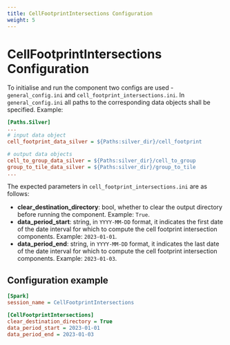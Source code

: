 ```yaml
---
title: CellFootprintIntersections Configuration
weight: 5
---
```


# CellFootprintIntersections Configuration
To initialise and run the component two configs are used - `general_config.ini` and `cell_footprint_intersections.ini`. In `general_config.ini` all paths to the corresponding data objects shall be specified. Example:

```ini
[Paths.Silver]
...
# input data object
cell_footprint_data_silver = ${Paths:silver_dir}/cell_footprint

# output data objects
cell_to_group_data_silver = ${Paths:silver_dir}/cell_to_group
group_to_tile_data_silver = ${Paths:silver_dir}/group_to_tile
...
```
The expected parameters in `cell_footprint_intersections.ini` are as follows:

 - **clear_destination_directory**: bool, whether to clear the output directory before running the component. Example: `True`.
 - **data_period_start**: string, in `YYYY-MM-DD` format, it indicates the first date of the date interval for which to compute the cell footprint intersection components. Example: `2023-01-01`.
 - **data_period_end**: string, in `YYYY-MM-DD` format, it indicates the last date of the date interval for which to compute the cell footprint intersection components. Example: `2023-01-03`.

## Configuration example
```ini
[Spark]
session_name = CellFootprintIntersections

[CellFootprintIntersections]
clear_destination_directory = True
data_period_start = 2023-01-01
data_period_end = 2023-01-03
```

